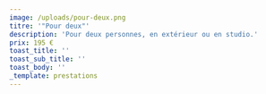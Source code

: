 ```yaml
---
image: /uploads/pour-deux.png
titre: '"Pour deux"'
description: 'Pour deux personnes, en extérieur ou en studio.'
prix: 195 €
toast_title: ''
toast_sub_title: ''
toast_body: ''
_template: prestations
---
```





